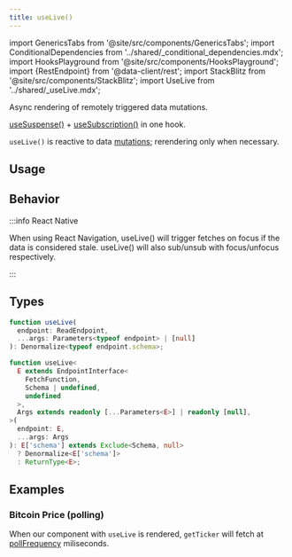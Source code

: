 ```yaml
---
title: useLive()
---
```


<head>
  <title>useLive() - Rendering dynamic data in React</title>
  <meta name="docsearch:pagerank" content="10"/>
</head>

import GenericsTabs from '@site/src/components/GenericsTabs';
import ConditionalDependencies from '../shared/\_conditional_dependencies.mdx';
import HooksPlayground from '@site/src/components/HooksPlayground';
import {RestEndpoint} from '@data-client/rest';
import StackBlitz from '@site/src/components/StackBlitz';
import UseLive from '../shared/\_useLive.mdx';

Async rendering of remotely triggered data mutations.

[useSuspense()](./useSuspense.md) + [useSubscription()](./useSubscription.md) in one hook.

`useLive()` is reactive to data [mutations](../getting-started/mutations.md); rerendering only when necessary.

## Usage

<UseLive />

## Behavior

<ConditionalDependencies hook="useLive" />

:::info React Native

When using React Navigation, useLive() will trigger fetches on focus if the data is considered
stale. useLive() will also sub/unsub with focus/unfocus respectively.

:::

## Types

<GenericsTabs>

```typescript
function useLive(
  endpoint: ReadEndpoint,
  ...args: Parameters<typeof endpoint> | [null]
): Denormalize<typeof endpoint.schema>;
```

```typescript
function useLive<
  E extends EndpointInterface<
    FetchFunction,
    Schema | undefined,
    undefined
  >,
  Args extends readonly [...Parameters<E>] | readonly [null],
>(
  endpoint: E,
  ...args: Args
): E['schema'] extends Exclude<Schema, null>
  ? Denormalize<E['schema']>
  : ReturnType<E>;
```

</GenericsTabs>

## Examples

### Bitcoin Price (polling)

When our component with `useLive` is rendered, `getTicker` will fetch at [pollFrequency](/rest/api/RestEndpoint#pollfrequency)
miliseconds.

<StackBlitz app="nextjs" file="resources/Ticker.ts,components/AssetPrice.tsx" initialpath="/crypto" view="both" />
